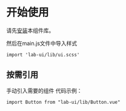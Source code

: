 # 开始使用
请先[安装](#/doc/install)本组件库。

然后在main.js文件中导入样式
```
import 'lab-ui/lib/ui.scss'
```



## 按需引用
手动引入需要的组件
代码示例：

```
import Button from "lab-ui/lib/Button.vue"
```